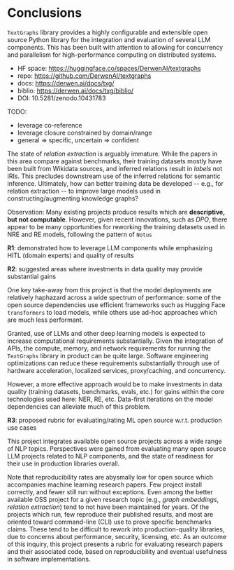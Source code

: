 # Conclusions

`TextGraphs` library provides a highly configurable and extensible open source Python library for the integration and evaluation of several LLM components. This has been built with attention to allowing for concurrency and parallelism for high-performance computing on distributed systems.

  - HF space: <https://huggingface.co/spaces/DerwenAI/textgraphs>
  - repo: <https://github.com/DerwenAI/textgraphs>
  - docs: <https://derwen.ai/docs/txg/>
  - biblio: <https://derwen.ai/docs/txg/biblio/>
  - DOI: 10.5281/zenodo.10431783

TODO:

  - leverage co-reference
  - leverage closure constrained by domain/range
  - general => specific, uncertain => confident

The state of _relation extraction_ is arguably immature.
While the papers in this area compare against benchmarks, their training datasets mostly have been built from Wikidata sources, and inferred relations result in _labels_ not IRIs.
This precludes downstream use of the inferred relations for semantic inference.
Ultimately, how can better training data be developed -- e.g., for relation extraction -- to improve large models used in constructing/augmenting knowledge graphs?

Observation: 
Many existing projects produce results which are **descriptive, but not computable**.
However, given recent innovations, such as _DPO_, there appear to be many opportunities for reworking the training datasets used in
NRE and RE models, following the pattern of `Notus`


**R1**: demonstrated how to leverage LLM components while emphasizing HITL (domain experts) and quality of results


**R2**: suggested areas where investments in data quality 
may provide substantial gains

One key take-away from this project is that the model deployments are relatively haphazard across a wide spectrum of performance: some of the open source dependencies use efficient frameworks such as Hugging Face `transformers` to load models, while others use ad-hoc approaches which are much less performant. 

Granted, use of LLMs and other deep learning models is expected to increase computational requirements substantially.
Given the integration of APIs, the compute, memory, and network requirements for running the `TextGraphs` library in product can be quite large. 
Software engineering optimizations can reduce these requirements substantially through use of hardware acceleration, localized services, proxy/caching, and concurrency.

However, a more effective approach would be to make investments in data quality (training datasets, benchmarks, evals, etc.) for gains within the core technologies used here: NER, RE, etc.
Data-first iterations on the model dependencies can alleviate much of this problem.


**R3**: proposed rubric for evaluating/rating ML open source 
w.r.t. production use cases

This project integrates available open source projects across a wide range of NLP topics.
Perspectives were gained from evaluating many open source LLM projects related to NLP components, and the state of readiness for their use in production libraries overall.

Note that reproducibility rates are abysmally low for open source which accompanies machine learning research papers.
Few project install correctly, and fewer still run without exceptions.
Even among the better available OSS project for a given research topic (e.g., _graph embeddings_, _relation extraction_) tend to not have been maintained for years. Of the projects which run, few reproduce their published results, and most are oriented toward command-line (CLI) use to prove specific benchmarks claims.
These tend to be difficult to rework into production-quality libraries, due to concerns about performance, security, licensing, etc.
As an outcome of this inquiry, this project presents a rubric for evaluating research papers and their associated code, based on reproducibility and eventual usefulness in software implementations.
